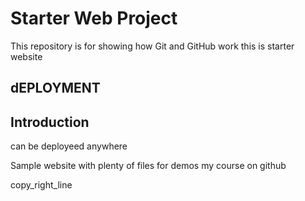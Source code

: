 # Starter Web Project

This repository is for showing how Git and GitHub work
this is starter website
## dEPLOYMENT
## Introduction
can be deployeed anywhere

Sample website with plenty of files for demos
my course on github

copy_right_line